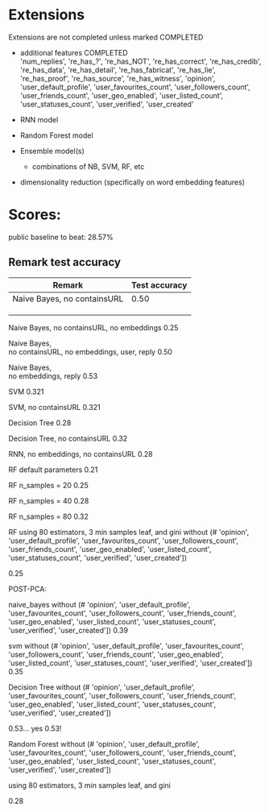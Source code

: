 Extensions
==========

Extensions are not completed unless marked COMPLETED


- additional features       COMPLETED    
  'num_replies', 
  're_has_?', 
  're_has_NOT', 
  're_has_correct',
  're_has_credib', 
  're_has_data', 
  're_has_detail', 
  're_has_fabricat', 
  're_has_lie', 
  're_has_proof', 
  're_has_source', 
  're_has_witness', 
  'opinion', 
  'user_default_profile',
  'user_favourites_count', 
  'user_followers_count', 
  'user_friends_count', 
  'user_geo_enabled', 
  'user_listed_count', 
  'user_statuses_count', 
  'user_verified', 
  'user_created'

- RNN model

- Random Forest model

- Ensemble model(s)
  - combinations of NB, SVM, RF, etc

- dimensionality reduction (specifically on word embedding features)



Scores:
=======

public baseline to beat: 28.57%


Remark              test accuracy
---------------------------------

| Remark | Test accuracy |
|--------|---------------|
| Naive Bayes, no containsURL       |               0.50|
|        |               |
|        |               |
|        |               |



Naive Bayes, 
no containsURL,
no embeddings       0.25


Naive Bayes,        
no containsURL,
no embeddings,
user, 
reply               0.50

Naive Bayes,        
no embeddings,
reply               0.53


SVM                 0.321

SVM, 
no containsURL      0.321


Decision Tree       0.28

Decision Tree,
no containsURL      0.32


RNN,
no embeddings,
no containsURL      0.28



RF
default parameters  0.21

RF
n_samples = 20  0.25


RF
n_samples = 40 0.28

RF
n_samples = 80  0.32


RF
using 80 estimators, 3 min samples leaf, and gini
without (# 'opinion', 'user_default_profile', 'user_favourites_count', 'user_followers_count', 'user_friends_count', 'user_geo_enabled', 'user_listed_count',  'user_statuses_count', 'user_verified', 'user_created'])

0.25


POST-PCA:

naive_bayes
without (# 'opinion', 'user_default_profile', 'user_favourites_count', 'user_followers_count', 'user_friends_count', 'user_geo_enabled', 'user_listed_count',  'user_statuses_count', 'user_verified', 'user_created'])
0.39

svm
without  (# 'opinion', 'user_default_profile', 'user_favourites_count', 'user_followers_count', 'user_friends_count', 'user_geo_enabled', 'user_listed_count',  'user_statuses_count', 'user_verified', 'user_created'])
0.35

Decision Tree
without  (# 'opinion', 'user_default_profile', 'user_favourites_count', 'user_followers_count', 'user_friends_count', 'user_geo_enabled', 'user_listed_count',  'user_statuses_count', 'user_verified', 'user_created'])

0.53... yes 0.53!

Random Forest 
without  (# 'opinion', 'user_default_profile', 'user_favourites_count', 'user_followers_count', 'user_friends_count', 'user_geo_enabled', 'user_listed_count',  'user_statuses_count', 'user_verified', 'user_created'])

using 80 estimators, 3 min samples leaf, and gini

0.28










